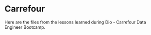 # Carrefour

Here are the files from the lessons learned during Dio - Carrefour Data Engineer Bootcamp.

